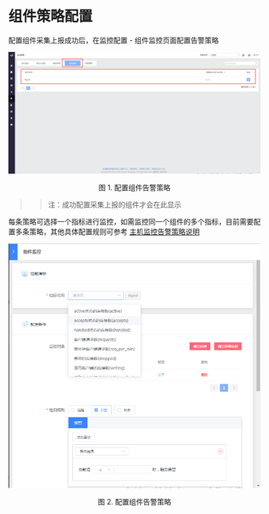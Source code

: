 # 组件策略配置

配置组件采集上报成功后，在监控配置 - 组件监控页面配置告警策略

![](../../media/compoent_configs.png)
<center>图 1. 配置组件告警策略</center>

>> 注：成功配置采集上报的组件才会在此显示

每条策略可选择一个指标进行监控，如需监控同一个组件的多个指标，目前需要配置多条策略，其他具体配置规则可参考 [主机监控告警策略说明](5.1/蓝鲸监控/快速入门/主机监控/host_monitor_config.md)

![](../../media/compoent_configs2.png)
<center>图 2. 配置组件告警策略</center>
